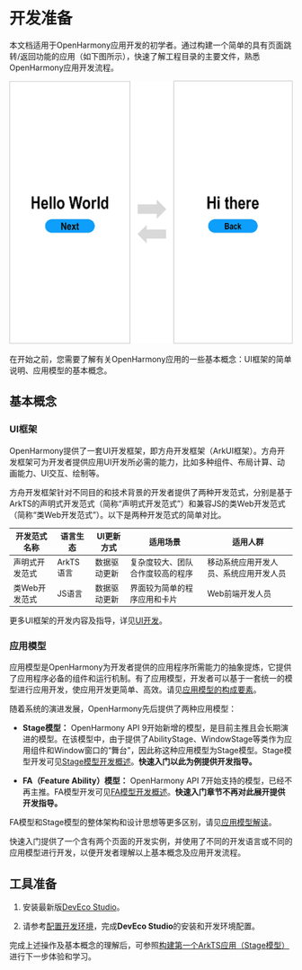 # 开发准备

本文档适用于OpenHarmony应用开发的初学者。通过构建一个简单的具有页面跳转/返回功能的应用（如下图所示），快速了解工程目录的主要文件，熟悉OpenHarmony应用开发流程。

![zh-cn_image_0000001364254729](figures/zh-cn_image_0000001364254729.png)

在开始之前，您需要了解有关OpenHarmony应用的一些基本概念：UI框架的简单说明、应用模型的基本概念。


## 基本概念


### UI框架

OpenHarmony提供了一套UI开发框架，即方舟开发框架（ArkUI框架）。方舟开发框架可为开发者提供应用UI开发所必需的能力，比如多种组件、布局计算、动画能力、UI交互、绘制等。

方舟开发框架针对不同目的和技术背景的开发者提供了两种开发范式，分别是基于ArkTS的声明式开发范式（简称“声明式开发范式”）和兼容JS的类Web开发范式（简称“类Web开发范式”）。以下是两种开发范式的简单对比。

| **开发范式名称** | **语言生态** | **UI更新方式** | **适用场景**                     | **适用人群**                           |
| ---------------- | ------------ | -------------- | -------------------------------- | -------------------------------------- |
| 声明式开发范式   | ArkTS语言    | 数据驱动更新   | 复杂度较大、团队合作度较高的程序 | 移动系统应用开发人员、系统应用开发人员 |
| 类Web开发范式    | JS语言       | 数据驱动更新   | 界面较为简单的程序应用和卡片     | Web前端开发人员                        |

更多UI框架的开发内容及指导，详见[UI开发](../ui/arkui-overview.md)。

### 应用模型

应用模型是OpenHarmony为开发者提供的应用程序所需能力的抽象提炼，它提供了应用程序必备的组件和运行机制。有了应用模型，开发者可以基于一套统一的模型进行应用开发，使应用开发更简单、高效。请见[应用模型的构成要素](../application-models/application-model-composition.md)。

随着系统的演进发展，OpenHarmony先后提供了两种应用模型：

- **Stage模型：** OpenHarmony API 9开始新增的模型，是目前主推且会长期演进的模型。在该模型中，由于提供了AbilityStage、WindowStage等类作为应用组件和Window窗口的“舞台”，因此称这种应用模型为Stage模型。Stage模型开发可见[Stage模型开发概述](../application-models/stage-model-development-overview.md)。**快速入门以此为例提供开发指导。**

- **FA（Feature Ability）模型：** OpenHarmony API 7开始支持的模型，已经不再主推。FA模型开发可见[FA模型开发概述](../application-models/fa-model-development-overview.md)。**快速入门章节不再对此展开提供开发指导。**

FA模型和Stage模型的整体架构和设计思想等更多区别，请见[应用模型解读](../application-models/application-model-description.md)。

快速入门提供了一个含有两个页面的开发实例，并使用了不同的开发语言或不同的应用模型进行开发，以便开发者理解以上基本概念及应用开发流程。


## 工具准备

1. 安装最新版[DevEco Studio](../../release-notes/OpenHarmony-v4.0-beta1.md#配套关系)。

2. 请参考[配置开发环境](https://developer.harmonyos.com/cn/docs/documentation/doc-guides-V3/environment_config-0000001052902427-V3)，完成**DevEco Studio**的安装和开发环境配置。

完成上述操作及基本概念的理解后，可参照[构建第一个ArkTS应用（Stage模型）](start-with-ets-stage.md)进行下一步体验和学习。
